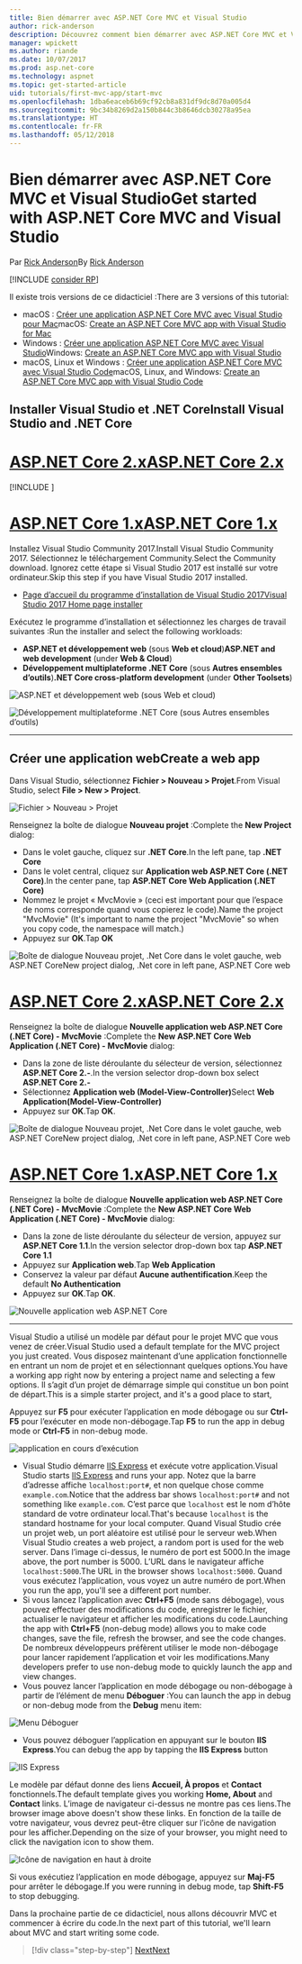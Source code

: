 ```yaml
---
title: Bien démarrer avec ASP.NET Core MVC et Visual Studio
author: rick-anderson
description: Découvrez comment bien démarrer avec ASP.NET Core MVC et Visual Studio.
manager: wpickett
ms.author: riande
ms.date: 10/07/2017
ms.prod: asp.net-core
ms.technology: aspnet
ms.topic: get-started-article
uid: tutorials/first-mvc-app/start-mvc
ms.openlocfilehash: 1dba6eaceb6b69cf92cb8a831df9dc8d70a005d4
ms.sourcegitcommit: 9bc34b8269d2a150b844c3b8646dcb30278a95ea
ms.translationtype: HT
ms.contentlocale: fr-FR
ms.lasthandoff: 05/12/2018
---
```

# <a name="get-started-with-aspnet-core-mvc-and-visual-studio"></a><span data-ttu-id="5fb8d-103">Bien démarrer avec ASP.NET Core MVC et Visual Studio</span><span class="sxs-lookup"><span data-stu-id="5fb8d-103">Get started with ASP.NET Core MVC and Visual Studio</span></span>

<span data-ttu-id="5fb8d-104">Par [Rick Anderson](https://twitter.com/RickAndMSFT)</span><span class="sxs-lookup"><span data-stu-id="5fb8d-104">By [Rick Anderson](https://twitter.com/RickAndMSFT)</span></span>

[!INCLUDE [consider RP](../../includes/razor.md)]

<span data-ttu-id="5fb8d-105">Il existe trois versions de ce didacticiel :</span><span class="sxs-lookup"><span data-stu-id="5fb8d-105">There are 3 versions of this tutorial:</span></span>

* <span data-ttu-id="5fb8d-106">macOS : [Créer une application ASP.NET Core MVC avec Visual Studio pour Mac](xref:tutorials/first-mvc-app-mac/start-mvc)</span><span class="sxs-lookup"><span data-stu-id="5fb8d-106">macOS: [Create an ASP.NET Core MVC app with Visual Studio for Mac](xref:tutorials/first-mvc-app-mac/start-mvc)</span></span>
* <span data-ttu-id="5fb8d-107">Windows : [Créer une application ASP.NET Core MVC avec Visual Studio](xref:tutorials/first-mvc-app/start-mvc)</span><span class="sxs-lookup"><span data-stu-id="5fb8d-107">Windows: [Create an ASP.NET Core MVC app with Visual Studio](xref:tutorials/first-mvc-app/start-mvc)</span></span>
* <span data-ttu-id="5fb8d-108">macOS, Linux et Windows : [Créer une application ASP.NET Core MVC avec Visual Studio Code](xref:tutorials/first-mvc-app-xplat/start-mvc)</span><span class="sxs-lookup"><span data-stu-id="5fb8d-108">macOS, Linux, and Windows: [Create an ASP.NET Core MVC app with Visual Studio Code](xref:tutorials/first-mvc-app-xplat/start-mvc)</span></span>

## <a name="install-visual-studio-and-net-core"></a><span data-ttu-id="5fb8d-109">Installer Visual Studio et .NET Core</span><span class="sxs-lookup"><span data-stu-id="5fb8d-109">Install Visual Studio and .NET Core</span></span>

# <a name="aspnet-core-2xtabaspnetcore2x"></a>[<span data-ttu-id="5fb8d-110">ASP.NET Core 2.x</span><span class="sxs-lookup"><span data-stu-id="5fb8d-110">ASP.NET Core 2.x</span></span>](#tab/aspnetcore2x/)

[!INCLUDE [](~/includes/net-core-prereqs.md)]

# <a name="aspnet-core-1xtabaspnetcore1x"></a>[<span data-ttu-id="5fb8d-111">ASP.NET Core 1.x</span><span class="sxs-lookup"><span data-stu-id="5fb8d-111">ASP.NET Core 1.x</span></span>](#tab/aspnetcore1x/)

<span data-ttu-id="5fb8d-112">Installez Visual Studio Community 2017.</span><span class="sxs-lookup"><span data-stu-id="5fb8d-112">Install Visual Studio Community 2017.</span></span> <span data-ttu-id="5fb8d-113">Sélectionnez le téléchargement Community.</span><span class="sxs-lookup"><span data-stu-id="5fb8d-113">Select the Community download.</span></span> <span data-ttu-id="5fb8d-114">Ignorez cette étape si Visual Studio 2017 est installé sur votre ordinateur.</span><span class="sxs-lookup"><span data-stu-id="5fb8d-114">Skip this step if you have Visual Studio 2017 installed.</span></span>

* [<span data-ttu-id="5fb8d-115">Page d’accueil du programme d’installation de Visual Studio 2017</span><span class="sxs-lookup"><span data-stu-id="5fb8d-115">Visual Studio 2017 Home page installer</span></span>](https://www.visualstudio.com/)

<span data-ttu-id="5fb8d-116">Exécutez le programme d’installation et sélectionnez les charges de travail suivantes :</span><span class="sxs-lookup"><span data-stu-id="5fb8d-116">Run the installer and select the following workloads:</span></span>

* <span data-ttu-id="5fb8d-117">**ASP.NET et développement web** (sous **Web et cloud**)</span><span class="sxs-lookup"><span data-stu-id="5fb8d-117">**ASP.NET and web development** (under **Web & Cloud**)</span></span>
* <span data-ttu-id="5fb8d-118">**Développement multiplateforme .NET Core** (sous **Autres ensembles d’outils**)</span><span class="sxs-lookup"><span data-stu-id="5fb8d-118">**.NET Core cross-platform development** (under **Other Toolsets**)</span></span>

![**ASP.NET et développement web** (sous **Web et cloud**)](start-mvc/_static/web_workload.png)

![**Développement multiplateforme .NET Core** (sous **Autres ensembles d’outils**)](start-mvc/_static/x_plat_wl.png)

---

## <a name="create-a-web-app"></a><span data-ttu-id="5fb8d-121">Créer une application web</span><span class="sxs-lookup"><span data-stu-id="5fb8d-121">Create a web app</span></span>

<span data-ttu-id="5fb8d-122">Dans Visual Studio, sélectionnez **Fichier > Nouveau > Projet**.</span><span class="sxs-lookup"><span data-stu-id="5fb8d-122">From Visual Studio, select  **File > New > Project**.</span></span>

![Fichier > Nouveau > Projet](start-mvc/_static/alt_new_project.png)

<span data-ttu-id="5fb8d-124">Renseignez la boîte de dialogue **Nouveau projet** :</span><span class="sxs-lookup"><span data-stu-id="5fb8d-124">Complete the **New Project** dialog:</span></span>

* <span data-ttu-id="5fb8d-125">Dans le volet gauche, cliquez sur **.NET Core**.</span><span class="sxs-lookup"><span data-stu-id="5fb8d-125">In the left pane, tap **.NET Core**</span></span>
* <span data-ttu-id="5fb8d-126">Dans le volet central, cliquez sur **Application web ASP.NET Core (.NET Core)**.</span><span class="sxs-lookup"><span data-stu-id="5fb8d-126">In the center pane, tap **ASP.NET Core Web Application (.NET Core)**</span></span>
* <span data-ttu-id="5fb8d-127">Nommez le projet « MvcMovie » (ceci est important pour que l’espace de noms corresponde quand vous copierez le code).</span><span class="sxs-lookup"><span data-stu-id="5fb8d-127">Name the project "MvcMovie" (It's important to name the project "MvcMovie" so when you copy code, the namespace will match.)</span></span>
* <span data-ttu-id="5fb8d-128">Appuyez sur **OK**.</span><span class="sxs-lookup"><span data-stu-id="5fb8d-128">Tap **OK**</span></span>

![<span data-ttu-id="5fb8d-129">Boîte de dialogue Nouveau projet, .Net Core dans le volet gauche, web ASP.NET Core</span><span class="sxs-lookup"><span data-stu-id="5fb8d-129">New project dialog, .Net core in left pane, ASP.NET Core web</span></span> ](start-mvc/_static/new_project2.png)

# <a name="aspnet-core-2xtabaspnetcore2x"></a>[<span data-ttu-id="5fb8d-130">ASP.NET Core 2.x</span><span class="sxs-lookup"><span data-stu-id="5fb8d-130">ASP.NET Core 2.x</span></span>](#tab/aspnetcore2x)

<span data-ttu-id="5fb8d-131">Renseignez la boîte de dialogue **Nouvelle application web ASP.NET Core (.NET Core) - MvcMovie** :</span><span class="sxs-lookup"><span data-stu-id="5fb8d-131">Complete the **New ASP.NET Core Web Application (.NET Core) - MvcMovie** dialog:</span></span>

* <span data-ttu-id="5fb8d-132">Dans la zone de liste déroulante du sélecteur de version, sélectionnez **ASP.NET Core 2.-**.</span><span class="sxs-lookup"><span data-stu-id="5fb8d-132">In the version selector drop-down box select **ASP.NET Core 2.-**</span></span>
* <span data-ttu-id="5fb8d-133">Sélectionnez **Application web (Model-View-Controller)**</span><span class="sxs-lookup"><span data-stu-id="5fb8d-133">Select **Web Application(Model-View-Controller)**</span></span>
* <span data-ttu-id="5fb8d-134">Appuyez sur **OK**.</span><span class="sxs-lookup"><span data-stu-id="5fb8d-134">Tap **OK**.</span></span>

![<span data-ttu-id="5fb8d-135">Boîte de dialogue Nouveau projet, .Net Core dans le volet gauche, web ASP.NET Core</span><span class="sxs-lookup"><span data-stu-id="5fb8d-135">New project dialog, .Net core in left pane, ASP.NET Core web</span></span> ](start-mvc/_static/new_project22.png)

# <a name="aspnet-core-1xtabaspnetcore1x"></a>[<span data-ttu-id="5fb8d-136">ASP.NET Core 1.x</span><span class="sxs-lookup"><span data-stu-id="5fb8d-136">ASP.NET Core 1.x</span></span>](#tab/aspnetcore1x)

<span data-ttu-id="5fb8d-137">Renseignez la boîte de dialogue **Nouvelle application web ASP.NET Core (.NET Core) - MvcMovie** :</span><span class="sxs-lookup"><span data-stu-id="5fb8d-137">Complete the **New ASP.NET Core Web Application (.NET Core) - MvcMovie** dialog:</span></span>

* <span data-ttu-id="5fb8d-138">Dans la zone de liste déroulante du sélecteur de version, appuyez sur **ASP.NET Core 1.1**.</span><span class="sxs-lookup"><span data-stu-id="5fb8d-138">In the version selector drop-down box tap **ASP.NET Core 1.1**</span></span>
* <span data-ttu-id="5fb8d-139">Appuyez sur **Application web**.</span><span class="sxs-lookup"><span data-stu-id="5fb8d-139">Tap **Web Application**</span></span>
* <span data-ttu-id="5fb8d-140">Conservez la valeur par défaut **Aucune authentification**.</span><span class="sxs-lookup"><span data-stu-id="5fb8d-140">Keep the default **No Authentication**</span></span>
* <span data-ttu-id="5fb8d-141">Appuyez sur **OK**.</span><span class="sxs-lookup"><span data-stu-id="5fb8d-141">Tap **OK**.</span></span>

![Nouvelle application web ASP.NET Core](start-mvc/_static/p3.png)

---

<span data-ttu-id="5fb8d-143">Visual Studio a utilisé un modèle par défaut pour le projet MVC que vous venez de créer.</span><span class="sxs-lookup"><span data-stu-id="5fb8d-143">Visual Studio used a default template for the MVC project you just created.</span></span> <span data-ttu-id="5fb8d-144">Vous disposez maintenant d’une application fonctionnelle en entrant un nom de projet et en sélectionnant quelques options.</span><span class="sxs-lookup"><span data-stu-id="5fb8d-144">You have a working app right now by entering a project name and selecting a few options.</span></span> <span data-ttu-id="5fb8d-145">Il s’agit d’un projet de démarrage simple qui constitue un bon point de départ.</span><span class="sxs-lookup"><span data-stu-id="5fb8d-145">This is a simple starter project, and it's a good place to start,</span></span>

<span data-ttu-id="5fb8d-146">Appuyez sur **F5** pour exécuter l’application en mode débogage ou sur **Ctrl-F5** pour l’exécuter en mode non-débogage.</span><span class="sxs-lookup"><span data-stu-id="5fb8d-146">Tap **F5** to run the app in debug mode or **Ctrl-F5** in non-debug mode.</span></span>
<!-- These images are also used by uid: tutorials/first-mvc-app-xplat/start-mvc -->
![application en cours d’exécution](start-mvc/_static/1.png)

* <span data-ttu-id="5fb8d-148">Visual Studio démarre [IIS Express](/iis/extensions/introduction-to-iis-express/iis-express-overview) et exécute votre application.</span><span class="sxs-lookup"><span data-stu-id="5fb8d-148">Visual Studio starts [IIS Express](/iis/extensions/introduction-to-iis-express/iis-express-overview) and runs your app.</span></span> <span data-ttu-id="5fb8d-149">Notez que la barre d’adresse affiche `localhost:port#`, et non quelque chose comme `example.com`.</span><span class="sxs-lookup"><span data-stu-id="5fb8d-149">Notice that the address bar shows `localhost:port#` and not something like `example.com`.</span></span> <span data-ttu-id="5fb8d-150">C’est parce que `localhost` est le nom d’hôte standard de votre ordinateur local.</span><span class="sxs-lookup"><span data-stu-id="5fb8d-150">That's because `localhost` is the standard hostname for your local computer.</span></span> <span data-ttu-id="5fb8d-151">Quand Visual Studio crée un projet web, un port aléatoire est utilisé pour le serveur web.</span><span class="sxs-lookup"><span data-stu-id="5fb8d-151">When Visual Studio creates a web project, a random port is used for the web server.</span></span> <span data-ttu-id="5fb8d-152">Dans l’image ci-dessus, le numéro de port est 5000.</span><span class="sxs-lookup"><span data-stu-id="5fb8d-152">In the image above, the port number is 5000.</span></span> <span data-ttu-id="5fb8d-153">L’URL dans le navigateur affiche `localhost:5000`.</span><span class="sxs-lookup"><span data-stu-id="5fb8d-153">The URL in the browser shows `localhost:5000`.</span></span> <span data-ttu-id="5fb8d-154">Quand vous exécutez l’application, vous voyez un autre numéro de port.</span><span class="sxs-lookup"><span data-stu-id="5fb8d-154">When you run the app, you'll see a different port number.</span></span>
* <span data-ttu-id="5fb8d-155">Si vous lancez l’application avec **Ctrl+F5** (mode sans débogage), vous pouvez effectuer des modifications du code, enregistrer le fichier, actualiser le navigateur et afficher les modifications du code.</span><span class="sxs-lookup"><span data-stu-id="5fb8d-155">Launching the app with **Ctrl+F5** (non-debug mode) allows you to make code changes, save the file, refresh the browser, and see the code changes.</span></span> <span data-ttu-id="5fb8d-156">De nombreux développeurs préfèrent utiliser le mode non-débogage pour lancer rapidement l’application et voir les modifications.</span><span class="sxs-lookup"><span data-stu-id="5fb8d-156">Many developers prefer to use non-debug mode to quickly launch the app and view changes.</span></span>
* <span data-ttu-id="5fb8d-157">Vous pouvez lancer l’application en mode débogage ou non-débogage à partir de l’élément de menu **Déboguer** :</span><span class="sxs-lookup"><span data-stu-id="5fb8d-157">You can launch the app in debug or non-debug mode from the **Debug** menu item:</span></span>

![Menu Déboguer](start-mvc/_static/debug_menu.png)

* <span data-ttu-id="5fb8d-159">Vous pouvez déboguer l’application en appuyant sur le bouton **IIS Express**.</span><span class="sxs-lookup"><span data-stu-id="5fb8d-159">You can debug the app by tapping the **IIS Express** button</span></span>

![IIS Express](start-mvc/_static/iis_express.png)

<span data-ttu-id="5fb8d-161">Le modèle par défaut donne des liens **Accueil, À propos** et **Contact** fonctionnels.</span><span class="sxs-lookup"><span data-stu-id="5fb8d-161">The default template gives you working **Home, About** and **Contact** links.</span></span> <span data-ttu-id="5fb8d-162">L’image de navigateur ci-dessus ne montre pas ces liens.</span><span class="sxs-lookup"><span data-stu-id="5fb8d-162">The browser image above doesn't show these links.</span></span> <span data-ttu-id="5fb8d-163">En fonction de la taille de votre navigateur, vous devrez peut-être cliquer sur l’icône de navigation pour les afficher.</span><span class="sxs-lookup"><span data-stu-id="5fb8d-163">Depending on the size of your browser, you might need to click the navigation icon to show them.</span></span>

![Icône de navigation en haut à droite](start-mvc/_static/2.png)

<span data-ttu-id="5fb8d-165">Si vous exécutiez l’application en mode débogage, appuyez sur **Maj-F5** pour arrêter le débogage.</span><span class="sxs-lookup"><span data-stu-id="5fb8d-165">If you were running in debug mode, tap **Shift-F5** to stop debugging.</span></span>

<span data-ttu-id="5fb8d-166">Dans la prochaine partie de ce didacticiel, nous allons découvrir MVC et commencer à écrire du code.</span><span class="sxs-lookup"><span data-stu-id="5fb8d-166">In the next part of this tutorial, we'll learn about MVC and start writing some code.</span></span>

> [!div class="step-by-step"]
> [<span data-ttu-id="5fb8d-167">Next</span><span class="sxs-lookup"><span data-stu-id="5fb8d-167">Next</span></span>](adding-controller.md)  
